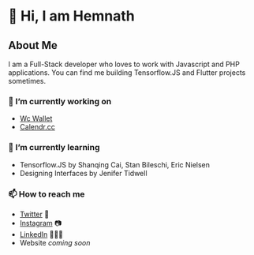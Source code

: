 # 👋 Hi, I am Hemnath

## About Me
I am a Full-Stack developer who loves to work with Javascript and PHP applications. You can find me building Tensorflow.JS and Flutter projects sometimes.

### 🔭 I’m currently working on
- [Wc Wallet](https://github.com/hemnathmouli/WC-Wallet)
- [Calendr.cc](https://calendr.cc)

### 🌱 I’m currently learning
- Tensorflow.JS by Shanqing Cai, Stan Bileschi, Eric Nielsen
- Designing Interfaces by Jenifer Tidwell

### 📫 How to reach me
- [Twitter](https://twitter.com/hemnathmouli) 🐤
- [Instagram](https://instagram.com/hemmycodes) 📷
- [LinkedIn](https://linkedin.com/in/hemnathmouli) 💼👨‍💻
- Website *coming soon*

<!--
**hemnathmouli/hemnathmouli** is a ✨ _special_ ✨ repository because its `README.md` (this file) appears on your GitHub profile.

Here are some ideas to get you started:

-  ...
- 🌱 I’m currently learning ...
- 👯 I’m looking to collaborate on ...
- 🤔 I’m looking for help with ...
- 💬 Ask me about ...
- 📫 How to reach me: ...
- 😄 Pronouns: ...
- ⚡ Fun fact: ...
-->
